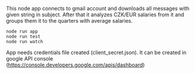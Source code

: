 This node app connects to gmail account and downloads all messages with given string
in subject. After that it analyzes CZK/EUR salaries from it and groups them it to the quarters
with average salaries.

    node run app
    node run test
    node run watch

App needs credentials file created (client_secret.json). It can be created in google
API console (https://console.developers.google.com/apis/dashboard)
